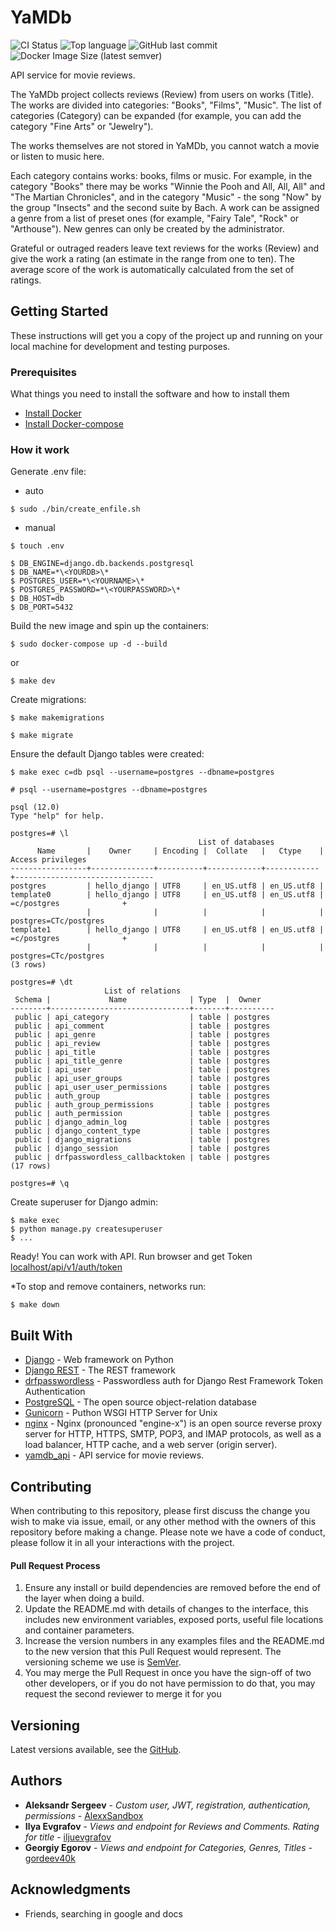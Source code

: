 # YaMDb

![CI Status](https://github.com/AlexxSandbox/yamdb_final/workflows/YaMDB%20api%20workflow/badge.svg)
![Top language](https://img.shields.io/github/languages/top/AlexxSandbox/yamdb_final)
![GitHub last commit](https://img.shields.io/github/last-commit/AlexxSandbox/yamdb_final)
![Docker Image Size (latest semver)](https://img.shields.io/docker/image-size/alexxdockerhub/yamdb_app)

API service for movie reviews.

The YaMDb project collects reviews (Review) from users on works (Title). The works are divided into categories: "Books", "Films", "Music". The list of categories (Category) can be expanded (for example, you can add the category "Fine Arts" or "Jewelry").

The works themselves are not stored in YaMDb, you cannot watch a movie or listen to music here.

Each category contains works: books, films or music. For example, in the category "Books" there may be works "Winnie the Pooh and All, All, All" and "The Martian Chronicles", and in the category "Music" - the song "Now" by the group "Insects" and the second suite by Bach. A work can be assigned a genre from a list of preset ones (for example, "Fairy Tale", "Rock" or "Arthouse"). New genres can only be created by the administrator.

Grateful or outraged readers leave text reviews for the works (Review) and give the work a rating (an estimate in the range from one to ten). The average score of the work is automatically calculated from the set of ratings.

## Getting Started

These instructions will get you a copy of the project up and running on your local machine for development and testing purposes.

### Prerequisites

What things you need to install the software and how to install them

* [Install Docker](https://docs.docker.com/engine/install/ubuntu/)
* [Install Docker-compose](https://docs.docker.com/compose/install/)

### How it work
Generate .env file:
* auto
```
$ sudo ./bin/create_enfile.sh
```
* manual
```
$ touch .env

$ DB_ENGINE=django.db.backends.postgresql
$ DB_NAME=*\<YOURDB>\*
$ POSTGRES_USER=*\<YOURNAME>\*
$ POSTGRES_PASSWORD=*\<YOURPASSWORD>\*
$ DB_HOST=db
$ DB_PORT=5432
```
Build the new image and spin up the containers:
```
$ sudo docker-compose up -d --build
```
or
```
$ make dev
```
Create migrations:
```
$ make makemigrations
```
```
$ make migrate
```
Ensure the default Django tables were created:
```
$ make exec c=db psql --username=postgres --dbname=postgres
```
```
# psql --username=postgres --dbname=postgres
```
```
psql (12.0)
Type "help" for help.

postgres=# \l
                                          List of databases
      Name       |    Owner     | Encoding |  Collate   |   Ctype    |       Access privileges
-----------------+--------------+----------+------------+------------+-------------------------------
postgres         | hello_django | UTF8     | en_US.utf8 | en_US.utf8 |
template0        | hello_django | UTF8     | en_US.utf8 | en_US.utf8 | =c/postgres              +
                 |              |          |            |            | postgres=CTc/postgres
template1        | hello_django | UTF8     | en_US.utf8 | en_US.utf8 | =c/postgres              +
                 |              |          |            |            | postgres=CTc/postgres
(3 rows)

postgres=# \dt
                     List of relations
 Schema |             Name              | Type  |  Owner   
--------+-------------------------------+-------+----------
 public | api_category                  | table | postgres
 public | api_comment                   | table | postgres
 public | api_genre                     | table | postgres
 public | api_review                    | table | postgres
 public | api_title                     | table | postgres
 public | api_title_genre               | table | postgres
 public | api_user                      | table | postgres
 public | api_user_groups               | table | postgres
 public | api_user_user_permissions     | table | postgres
 public | auth_group                    | table | postgres
 public | auth_group_permissions        | table | postgres
 public | auth_permission               | table | postgres
 public | django_admin_log              | table | postgres
 public | django_content_type           | table | postgres
 public | django_migrations             | table | postgres
 public | django_session                | table | postgres
 public | drfpasswordless_callbacktoken | table | postgres
(17 rows)

postgres=# \q
```
Create superuser for Django admin:
```
$ make exec
$ python manage.py createsuperuser
$ ...
```
Ready!
You can work with API. Run browser and get Token [localhost/api/v1/auth/token](https://localhost:8000/api/v1/auth/token/)

*To stop and remove containers, networks run:
```
$ make down
```

## Built With

* [Django](https://docs.djangoproject.com/en/3.1/) - Web framework on Python
* [Django REST](https://www.django-rest-framework.org/) - The REST framework
* [drfpasswordless](https://pypi.org/project/drfpasswordless/) - Passwordless auth for Django Rest Framework Token Authentication
* [PostgreSQL](https://hub.docker.com/_/postgres) - The open source object-relation database
* [Gunicorn](https://gunicorn.org/) - Puthon WSGI HTTP Server  for Unix
* [nginx](https://hub.docker.com/_/nginx) - Nginx (pronounced "engine-x") is an open source reverse proxy server for HTTP, HTTPS, SMTP, POP3, and IMAP protocols, as well as a load balancer, HTTP cache, and a web server (origin server).
* [yamdb_api](https://hub.docker.com/r/alexxdockerhub/yamdb) - API service for movie reviews.

## Contributing

When contributing to this repository, please first discuss the change you wish to make via issue, email, or any other method with the owners of this repository before making a change.
Please note we have a code of conduct, please follow it in all your interactions with the project.

#### Pull Request Process

1. Ensure any install or build dependencies are removed before the end of the layer when doing a 
   build.
2. Update the README.md with details of changes to the interface, this includes new environment 
   variables, exposed ports, useful file locations and container parameters.
3. Increase the version numbers in any examples files and the README.md to the new version that this
   Pull Request would represent. The versioning scheme we use is [SemVer](http://semver.org/).
4. You may merge the Pull Request in once you have the sign-off of two other developers, or if you 
   do not have permission to do that, you may request the second reviewer to merge it for you

## Versioning

Latest versions available, see the [GitHub](https://github.com/AlexxSandbox/yamdb_final). 

## Authors

* **Aleksandr Sergeev** - *Custom user, JWT, registration, authentication, permissions* - [AlexxSandbox](https://github.com/AlexxSandbox/)
* **Ilya Evgrafov** - *Views and endpoint for Reviews and Comments. Rating for title* - [iljuevgrafov](https://github.com/iljuevgrafov/)
* **Georgiy Egorov** - *Views and endpoint for Categories, Genres, Titles* - [gordeev40k](https://github.com/gordeev40k)

## Acknowledgments

* Friends, searching in google and docs